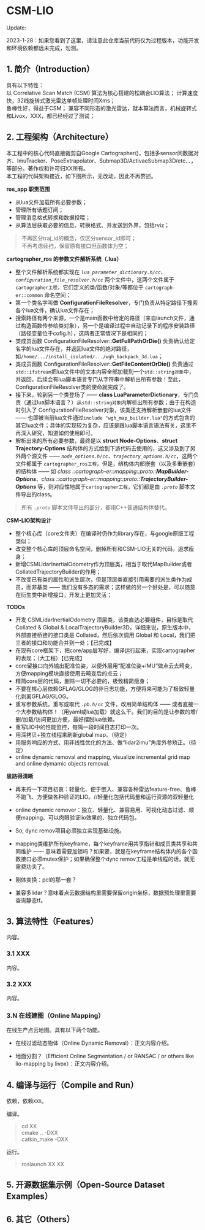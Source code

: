 # CSM-LIO

Update:

2023-1-28：如果您看到了这里，请注意此仓库当前代码仅为过程版本，功能开发和环境依赖都远未完成，勿测。

## 1. 简介（Introduction）

具有以下特性：   
以 Correlative Scan Match (CSM) 算法为核心搭建的松耦合LIO算法；
计算速度快，32线旋转式激光雷达单帧处理时间Xms；  
鲁棒性好，得益于CSM； 
兼容不同形态的激光雷达，就本算法而言，机械旋转式和Livox，XXX，都已经经过了测试；   

## 2. 工程架构（Architecture）
本工程中的核心代码直接裁剪自Google Cartographer()，包括多sensor间数据对齐、ImuTracker、PoseExtrapolator、Submap3D/ActivaeSubmap3D/etc、、，等部分。著作权和许可归XX所有。  
本工程的代码架构接近，如下图所示，无改动，因此不再赘述。

**ros_app 职责范围**
- 从lua文件加载所有必要参数；
- 管理所有话题订阅；
- 管理消息格式转换和数据投喂；
- 从算法层获取必要的信息、转换格式、并发送到外界，包括rviz；
> 不再区分traj_id的概念，仅区分sensor_id即可；  
> 不再考虑续扫，保留原有接口但函数体为空；

**cartographer_ros 的参数文件解析系统（.lua）**
- 整个文件解析系统都实现在 *`lua_parameter_dictionary.h/cc`、`configuration_file_resolver.h/cc`* 两个文件中，这两个文件属于 `cartographer工程`，它们定义的类/函数/对象/等都位于 `cartograph-er::common` 命名空间；
- 第一个类名字叫做 **ConfigurationFileResolver**，专门负责从特定路径下搜索各个lua文件，确认lua文件存在；
- 搜索路径有两个来源，一个是main函数中给定的路径（来自launch文件，通过构造函数传参给类对象），另一个是编译过程中自动记录下的程序安装路径（路径变量位于cofig.h），这两者正常情况下是相同的；
- 类成员函数 ConfigurationFileResolver::**GetFullPathOrDie()** 负责确认给定名字的lua文件存在，并返回lua文件的绝对路径，如`/home/.../install_isolated/.../wgh_backpack_3d.lua`；
- 类成员函数 ConfigurationFileResolver::**GetFileContentOrDie()** 负责通过`std::ifstream`把lua文件中的文本内容全部加载到一个`std::string对象`中，并返回，后续会有lua脚本语言专门从字符串中解析出所有参数！至此，ConfigurationFileResolver类的使命就完成了。
- 接下来，轮到另一个类登场了 —— **class LuaParameterDictionary**，专门负责（通过lua脚本语言？）从`std::string对象`内解析出所有参数；由于在构造时引入了 ConfigurationFileResolver对象，该类还支持解析嵌套的lua文件 —— 也即被当前lua文件通过`include "wgh_map_builder.lua"`的方式包含的其它lua文件；具体的实现较为复杂，应该是跟lua脚本语言语法有关，这里不再深入研究，知道如何使用即可。
- 解析出来的所有必要参数，最终是以 **struct Node-Options**、**struct Trajectory-Options** 结构体的方式给到下游代码去使用的，这又涉及到了另外两个源文件 —— *`node_options.h/cc`、`trajectory_options.h/cc`*，这两个文件都属于 `cartographer_ros工程`，但是，结构体内部嵌套（以及多重嵌套）的结构体 —— 如 *class ::cartograph-er::mapping::proto::**MapBuilder-Options***、*class ::cartograph-er::mapping::proto::**TrajectoryBuilder-Options*** 等，则对应性地属于`cartographer工程`，它们都是由 *`.proto`* 脚本文件导出的class。
> 所有 *`.proto`* 脚本文件导出的部分，都用C++普通结构体替代。

**CSM-LIO架构设计**
- 整个核心库（core文件夹）在编译时仍作为library存在，与google原版工程类似；
- 改变整个核心库的顶层命名空间，删掉所有和CSM-LIO无关的代码，追求瘦身；
- 新增CSMLidarInertialOdometry作为顶层类，相当于取代MapBuilder或者CollatedTrajectoryBuilder的作用；
- 不改变已有类的属性和派生层次，但是顶层类直接引用需要的派生类作为成员，而非基类 —— 我们没有多态的需求；这样做的另一个好处是，可以随意在衍生类中新增接口，开发上更加灵活；

**TODOs**
- 开发 CSMLidarInertialOdometry 顶层类，该类直达必要组件，目标是取代 Collated & Global & LocalTrajectoryBuilder3D。详细来说，原生版本中，外部直接桥接的接口类是 Collated，然后依次调用 Global 和 Local，我们把三者的接口和功能合并到一处；【已完成】
- 在现有core框架下，把core/app层写好，编译运行起来，实现cartographer的表现；（大工程）【已完成】
- core留接口向外输出配准位姿，以便外层用“配准位姿+IMU”做点云去畸变，方便mapping模块直接使用去畸变后的点云；
- 精简core层的代码，删除一切不必要的，极致精简瘦身；
- 不要在核心层依赖GFLAG/GLOG的非日志功能，方便将来可能为了极致轻量化剥离GFLAG/GLOG。
- 重写参数系统，重写或取代 *`.pb.h/cc`* 文件，改用简单结构体 —— 或者直接一个大参数结构体！（用yaml或lua加载）就这么干。我们的目的是让参数的增/删/加载/访问更加方便，最好摆脱lua依赖。
- 重写LIO中的性能监控，每隔一段时间日志打印一次。
- 用深拷贝+独立线程来刷新global map。（待定）
- 用服务响应的方式、用非线性优化的方法、做“lidar2imu”角度外参矫正。（待定）
- online dynamic removal and mapping, visualize incremental grid map and online dymamic objects removal.

**思路得清晰**
- 再来捋一下项目初衷：轻量化、便于嵌入、兼容各种雷达feature-free、鲁棒不跑飞、方便做各种验证的LIO。//轻量化包括代码量和运行资源的双轻量化
- online dynamic remover：独立、轻量化、兼容易用、可视化动态过滤、顺便mapping、可以肉眼验证lio效果的、独立代码包。
- So, dync remov项目必须独立实现基础设施。

- mapping类维护所有keyframe，每个keyframe用共享指针和成员类共享和共同维护 —— 意味着需要加锁吗？如果要，就是在keyframe结构体内的各个函数接口必须mutex保护；如果确保整个dync remov工程是单线程的话，就无需费功夫了。
- 刚体变换：pcl的那一套？
- 兼容多lidar？意味着点云数据结构里需要保留origin坐标，数据预处理里需要查询静态tf。
















## 3. 算法特性（Features）
内容。

### 3.1 XXX
内容。

### 3.2 XXX 
内容。

### 3.N 在线建图（Online Mapping）
在线生产点云地图。具有以下两个功能。  

- 在线过滤动态物体（Online Dynamic Removal）：正文内容介绍。

- 地面分割？（Efficient Online Segmentation / or RANSAC / or others like lio-mapping by livox）：正文内容介绍。

## 4. 编译与运行（Compile and Run）
依赖，依赖`XXX`。  

编译。  
> cd XX  
> cmake .. -DXX  
> catkin_make -DXX  

运行。  
> roslaunch XX XX  


## 5. 开源数据集示例（Open-Source Dataset Examples）


## 6. 其它（Others）